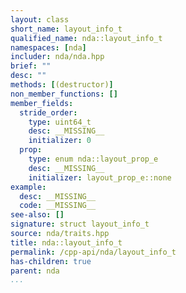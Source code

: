 ```yaml
---
layout: class
short_name: layout_info_t
qualified_name: nda::layout_info_t
namespaces: [nda]
includer: nda/nda.hpp
brief: ""
desc: ""
methods: [(destructor)]
non_member_functions: []
member_fields:
  stride_order:
    type: uint64_t
    desc: __MISSING__
    initializer: 0
  prop:
    type: enum nda::layout_prop_e
    desc: __MISSING__
    initializer: layout_prop_e::none
example:
  desc: __MISSING__
  code: __MISSING__
see-also: []
signature: struct layout_info_t
source: nda/traits.hpp
title: nda::layout_info_t
permalink: /cpp-api/nda/layout_info_t
has-children: true
parent: nda
...
```


